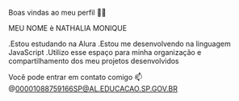Boas vindas ao meu perfil 💙💙

MEU NOME è NATHALIA MONIQUE

.Estou estudando na Alura
.Estou me desenvolvendo na linguagem JavaScript
.Utilizo esse espaço para minha organização e compartilhamento dos meu projetos desenvolvidos

Você pode entrar em contato comigo 📫
@00001088759166SP@AL.EDUCACAO.SP.GOV.BR
